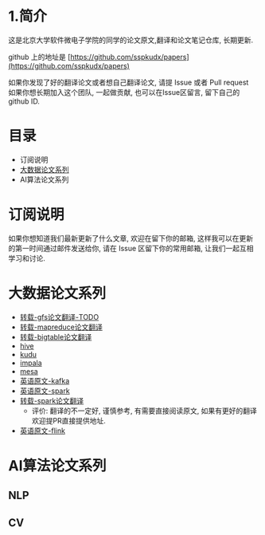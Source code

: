 # 1.简介
这是北京大学软件微电子学院的同学的论文原文,翻译和论文笔记仓库, 长期更新. 

github 上的地址是 [https://github.com/sspkudx/papers](https://github.com/sspkudx/papers)<br>

如果你发现了好的翻译论文或者想自己翻译论文, 请提 Issue 或者 Pull request  
如果你想长期加入这个团队, 一起做贡献, 也可以在Issue区留言, 留下自己的 github ID.

# 目录
- 订阅说明
- [大数据论文系列](#大数据论文系列)
- AI算法论文系列


# 订阅说明
如果你想知道我们最新更新了什么文章, 欢迎在留下你的邮箱, 这样我可以在更新的第一时间通过邮件发送给你, 请在 Issue 区留下你的常用邮箱, 让我们一起互相学习和讨论.  



# 大数据论文系列
- [转载-gfs论文翻译-TODO](./big-data/gfs-cn.md)
- [转载-mapreduce论文翻译](https://blog.csdn.net/qq_38289815/article/details/90146250 )
- [转载-bigtable论文翻译](https://blog.csdn.net/three_man/article/details/44409027)
- [hive](./big-data/hive.md)
- [kudu](./big-data/kudu.md)
- [impala](./big-data/impala.md)
- [mesa](./big-data/mesa.md)
- [英语原文-kafka](./big-data/Kafka.pdf)
- [英语原文-spark](./big-data/spark.pdf)
- [转载-spark论文翻译](https://blog.csdn.net/allenlu2008/article/details/39324123)
    - 评价: 翻译的不一定好, 谨慎参考, 有需要直接阅读原文, 如果有更好的翻译欢迎提PR直接提供地址.
- [英语原文-flink](http://sites.computer.org/debull/A15dec/p28.pdf)


# AI算法论文系列
##  NLP
## CV









